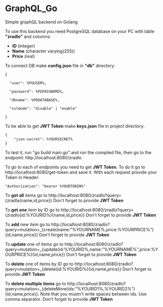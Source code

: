 # GraphQL_Go
Simple graphQL backend on Golang

To use this backend you need PostgreSQL database on your PC with table **"zradlo"** and columns:
* **ID** (integer)
* **Name** (character varying(255))
* **Price** (real)

To connect DB make **config.json** file in **"db"** directory:

    {

      "user": %PGUSER%,
  
      "password": %PGPASSWORD%,
  
      "dbname": %PDDATABASE%,
  
      "sslmode": "disable" | "enable"

    }
    
To be able to get **JWT Token** make **keys.json** file in project directory:

    {
        "json-secret": %YOURSECRET%
    }

To test it, run "go build main.go" and run the compiled file, then go to the endpoint: http://localhost:8080/zradlo

To go to each of endpoints you need to get **JWT Token**. To do it go to
http://localhost:8080/get-token and save it.
With each request provide your Token in Header:
    
    "Authorization": "bearer %YOURTOKEN%"

To **get all** items go to http://localhost:8080/zradlo?query={zradla{name,id,price}}
Don't forget to provide **JWT Token**

To **get one** item by ID go to http://localhost:8080/zradlo?query={zradlo(id:%YOURID%){name,id,price}}
Don't forget to provide **JWT Token**

To **add** new item go to http://localhost:8080/zradlo?query=mutation+_{create(name:"%YOURNAME%,price:%YOURPRICE%"){id,name,price}}
Don't forget to provide **JWT Token**

To **update** one of items go to http://localhost:8080/zradlo?query=mutation+_{update(id:%YOURID%,name:"%YOURNAME%",price:%YOURPRICE%){id,name,price}}
Don't forget to provide **JWT Token**

To **delete** one of items by ID go to http://localhost:8080/zradlo?query=mutation+_{delete(id:%YOURID%){id,name,price}}
Don't forget to provide **JWT Token**

To **delete multiple items** go to http://localhost:8080/zradlo?query=mutation+_{deleteMore(ids:"%YOURID1%,%YOURID2%"){id,name,price}}. Note that you mustn't write spaces between ids. Use comma separator.
Don't forget to provide **JWT Token**
